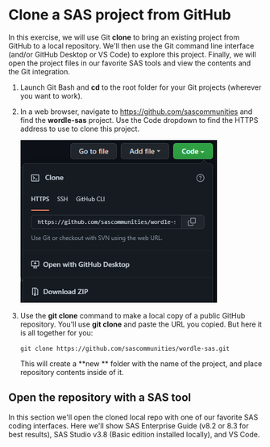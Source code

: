 # Clone a SAS project from GitHub

In this exercise, we will use Git **clone** to bring an existing project from GitHub to a local repository. We'll then use the Git command line interface (and/or GitHub Desktop or VS Code) to explore this project. Finally, we will open the project files in our favorite SAS tools and view the contents and the Git integration.

1. Launch Git Bash and **cd** to the root folder for your Git projects (wherever you want to work).

2. In a web browser, navigate to https://github.com/sascommunities and find the **wordle-sas** project. Use the Code dropdown to find the HTTPS address to use to clone this project.

   ![Code dropdown](./images/code-button-wordle.png)

3. Use the **git clone** command to make a local copy of a public GitHub repository. You'll use **git clone** and paste the URL you copied. But here it is all together for you:
   ```
   git clone https://github.com/sascommunities/wordle-sas.git
   ```
   This will create a **new ** folder with the name of the project, and place repository contents inside of it.

## Open the repository with a SAS tool

In this section we'll open the cloned local repo with one of our favorite SAS coding interfaces. Here we'll show SAS Enterprise Guide (v8.2 or 8.3 for best results), SAS Studio v3.8 (Basic edition installed locally), and VS Code.